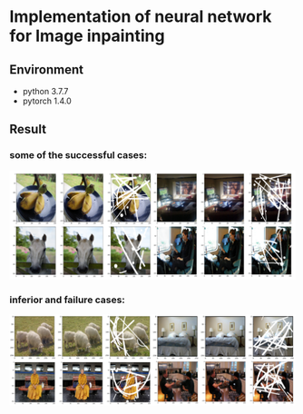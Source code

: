 # Implementation of neural network for Image inpainting
## Environment
* python 3.7.7
* pytorch 1.4.0

## Result
### some of the successful cases:
![Image1](https://github.com/XinmiaoHuang/Image_Inpainting/blob/master/pic/image.png)

### inferior and failure cases:
![Image2](https://github.com/XinmiaoHuang/Image_Inpainting/blob/master/pic/inferior1.png)

